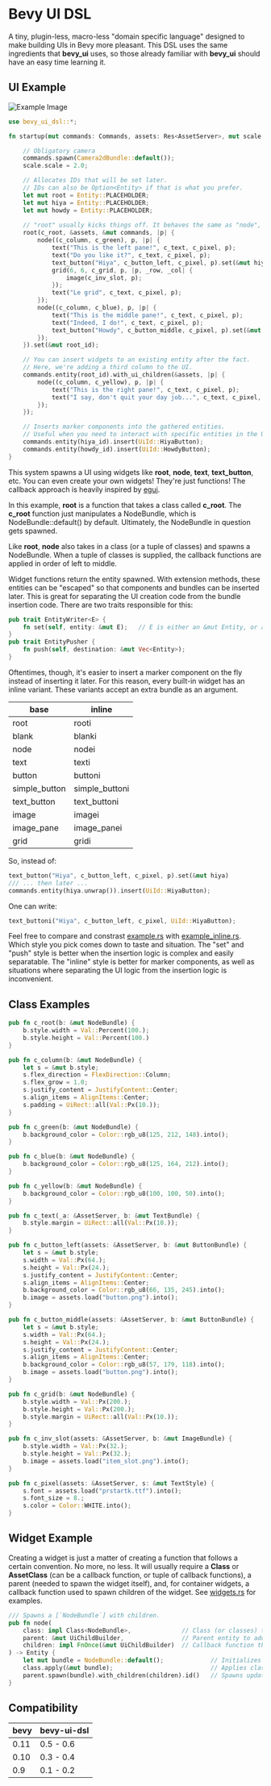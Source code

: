 # Bevy UI DSL

A tiny, plugin-less, macro-less "domain specific language" designed to make building UIs in Bevy more pleasant. This DSL uses the same ingredients that **bevy_ui** uses, so those already familiar with **bevy_ui** should have an easy time learning it.

## UI Example

![Example Image](example.png)

```rust
use bevy_ui_dsl::*;

fn startup(mut commands: Commands, assets: Res<AssetServer>, mut scale: ResMut<UiScale>) {

    // Obligatory camera
    commands.spawn(Camera2dBundle::default());
    scale.scale = 2.0;

    // Allocates IDs that will be set later.
    // IDs can also be Option<Entity> if that is what you prefer.
    let mut root = Entity::PLACEHOLDER;
    let mut hiya = Entity::PLACEHOLDER;
    let mut howdy = Entity::PLACEHOLDER;
    
    // "root" usually kicks things off. It behaves the same as "node", but takes different arguments.
    root(c_root, &assets, &mut commands, |p| {                                  // Spawns the root NodeBundle. AssetServer and Commands get propagated.
        node((c_column, c_green), p, |p| {                                      // Spawns the left pane as a NodeBundle.
            text("This is the left pane!", c_text, c_pixel, p);                 // Spawns a TextBundle.
            text("Do you like it?", c_text, c_pixel, p);
            text_button("Hiya", c_button_left, c_pixel, p).set(&mut hiya);   // Spawns a ButtonBundle with a TextBundle child in the middle. Convenience widget.
            grid(6, 6, c_grid, p, |p, _row, _col| {                             // Spawns a NodeBundle container with a NodeBundle for each cell (6x6).
                image(c_inv_slot, p);
            });
            text("Le grid", c_text, c_pixel, p);
        });
        node((c_column, c_blue), p, |p| {
            text("This is the middle pane!", c_text, c_pixel, p);
            text("Indeed, I do!", c_text, c_pixel, p);
            text_button("Howdy", c_button_middle, c_pixel, p).set(&mut howdy);
        });
    }).set(&mut root_id);

    // You can insert widgets to an existing entity after the fact.
    // Here, we're adding a third column to the UI.
    commands.entity(root_id).with_ui_children(&assets, |p| {
        node((c_column, c_yellow), p, |p| {
            text("This is the right pane!", c_text, c_pixel, p);
            text("I say, don't quit your day job...", c_text, c_pixel, p);
        });
    });

    // Inserts marker components into the gathered entities.
    // Useful when you need to interact with specific entities in the UI.
    commands.entity(hiya_id).insert(UiId::HiyaButton);
    commands.entity(howdy_id).insert(UiId::HowdyButton);
}

```

This system spawns a UI using widgets like **root**, **node**, **text**, **text_button**, etc.
You can even create your own widgets! They're just functions! The callback approach is heavily inspired by [egui](https://github.com/emilk/egui).

In this example, **root** is a function that takes a class called **c_root**. The **c_root** function just manipulates a NodeBundle, which is NodeBundle::default() by default. Ultimately, the NodeBundle in question gets spawned.

Like **root**, **node** also takes in a class (or a tuple of classes) and spawns a NodeBundle. When a tuple of classes is supplied, the callback functions are applied in order of left to middle.

Widget functions return the entity spawned. With extension methods, these entities can be "escaped" so that components and bundles can be inserted later. This is great for separating the UI creation code from the bundle insertion code. There are two traits responsible for this:
```rust
pub trait EntityWriter<E> {
    fn set(self, entity: &mut E);   // E is either an &mut Entity, or an &mut Option<Entity>.
}
pub trait EntityPusher {
    fn push(self, destination: &mut Vec<Entity>);
}
```

Oftentimes, though, it's easier to insert a marker component on the fly instead of inserting it later. For this reason, every built-in widget has an inline variant.
These variants accept an extra bundle as an argument.

| base          | inline        |
|---------------|---------------|
| root          | rooti         |
| blank         | blanki        |
| node          | nodei         |
| text          | texti         |
| button        | buttoni       |
| simple_button | simple_buttoni|
| text_button   | text_buttoni  |
| image         | imagei        |
| image_pane    | image_panei   |
| grid          | gridi         |

So, instead of:
```rust
text_button("Hiya", c_button_left, c_pixel, p).set(&mut hiya)
/// ... then later ...
commands.entity(hiya.unwrap()).insert(UiId::HiyaButton);
```
One can write:
```rust
text_buttoni("Hiya", c_button_left, c_pixel, UiId::HiyaButton);
```
Feel free to compare and constrast
[example.rs](examples/example.rs) with [example_inline.rs](examples/example_inline.rs). Which style you pick comes down to taste and situation. The "set" and "push" style is better when the insertion logic is complex and easily separatable. The "inline" style is better for marker components, as well as situations where separating the UI logic from the insertion logic is inconvenient.


## Class Examples
```rust
pub fn c_root(b: &mut NodeBundle) {
    b.style.width = Val::Percent(100.);
    b.style.height = Val::Percent(100.)
}

pub fn c_column(b: &mut NodeBundle) {
    let s = &mut b.style;
    s.flex_direction = FlexDirection::Column;
    s.flex_grow = 1.0;
    s.justify_content = JustifyContent::Center;
    s.align_items = AlignItems::Center;
    s.padding = UiRect::all(Val::Px(10.));
}

pub fn c_green(b: &mut NodeBundle) {
    b.background_color = Color::rgb_u8(125, 212, 148).into();
}

pub fn c_blue(b: &mut NodeBundle) {
    b.background_color = Color::rgb_u8(125, 164, 212).into();
}

pub fn c_yellow(b: &mut NodeBundle) {
    b.background_color = Color::rgb_u8(100, 100, 50).into();
}

pub fn c_text(_a: &AssetServer, b: &mut TextBundle) {
    b.style.margin = UiRect::all(Val::Px(10.));
}

pub fn c_button_left(assets: &AssetServer, b: &mut ButtonBundle) {
    let s = &mut b.style;
    s.width = Val::Px(64.);
    s.height = Val::Px(24.);
    s.justify_content = JustifyContent::Center;
    s.align_items = AlignItems::Center;
    b.background_color = Color::rgb_u8(66, 135, 245).into();
    b.image = assets.load("button.png").into();
}

pub fn c_button_middle(assets: &AssetServer, b: &mut ButtonBundle) {
    let s = &mut b.style;
    s.width = Val::Px(64.);
    s.height = Val::Px(24.);
    s.justify_content = JustifyContent::Center;
    s.align_items = AlignItems::Center;
    b.background_color = Color::rgb_u8(57, 179, 118).into();
    b.image = assets.load("button.png").into();
}

pub fn c_grid(b: &mut NodeBundle) {
    b.style.width = Val::Px(200.);
    b.style.height = Val::Px(200.);
    b.style.margin = UiRect::all(Val::Px(10.));
}

pub fn c_inv_slot(assets: &AssetServer, b: &mut ImageBundle) {
    b.style.width = Val::Px(32.);
    b.style.height = Val::Px(32.);
    b.image = assets.load("item_slot.png").into();
}

pub fn c_pixel(assets: &AssetServer, s: &mut TextStyle) {
    s.font = assets.load("prstartk.ttf").into();
    s.font_size = 8.;
    s.color = Color::WHITE.into();
}
```


## Widget Example
Creating a widget is just a matter of creating a function that follows a certain convention. No more, no less. It will usually require a **Class<T>** or **AssetClass<T>** (can be a callback function, or tuple of callback functions), a parent (needed to spawn the widget itself), and, for container widgets, a callback function used to spawn children of the widget. See [widgets.rs](src/widgets.rs) for examples.
```rust
/// Spawns a [`NodeBundle`] with children.
pub fn node(
    class: impl Class<NodeBundle>,              // Class (or classes) that manipulate the bundle.
    parent: &mut UiChildBuilder,                // Parent entity to add NodeBundle to.
    children: impl FnOnce(&mut UiChildBuilder)  // Callback function that spawns children of the newly spawned NodeBundle.
) -> Entity {
    let mut bundle = NodeBundle::default();             // Initializes the NodeBundle.
    class.apply(&mut bundle);                           // Applies class (or classes) to that bundle.
    parent.spawn(bundle).with_children(children).id()   // Spawns updated bundle with children!
}

```

## Compatibility

| bevy | bevy-ui-dsl |
| ---- | ----------- |
| 0.11 | 0.5 - 0.6   |
| 0.10 | 0.3 - 0.4   |
| 0.9  | 0.1 - 0.2   |
